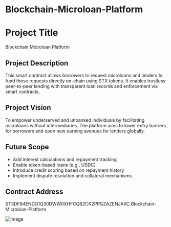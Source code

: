 # Blockchain-Microloan-Platform

# Project Title
Blockchain Microloan Platform

## Project Description
This smart contract allows borrowers to request microloans and lenders to fund those requests directly on-chain using STX tokens. It enables trustless peer-to-peer lending with transparent loan records and enforcement via smart contracts.

## Project Vision
To empower underserved and unbanked individuals by facilitating microloans without intermediaries. The platform aims to lower entry barriers for borrowers and open new earning avenues for lenders globally.

## Future Scope
- Add interest calculations and repayment tracking
- Enable token-based loans (e.g., USDC)
- Introduce credit scoring based on repayment history
- Implement dispute resolution and collateral mechanisms

## Contract Address
ST3DF84ENDG1Q30DWW0XHFCQB2CK2PPGZAZENJAKC.Blockchain-Microloan-Platform


![image](https://github.com/user-attachments/assets/a6c7fc0c-e878-4aed-baf5-93af9c4d76f6)
